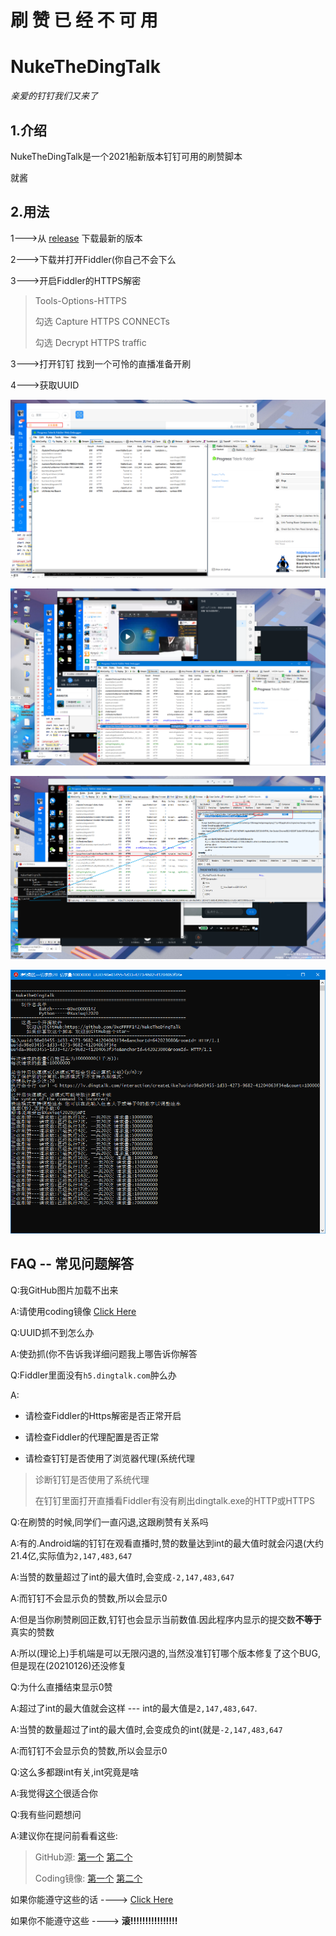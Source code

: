 # 刷 赞 已 经 不 可 用






# NukeTheDingTalk
*亲爱的钉钉我们又来了*
## 1.介绍
NukeTheDingTalk是一个2021船新版本钉钉可用的刷赞脚本

 就酱
 
 ## 2.用法
 
 1--->从 [release](https://github.com/0xcFFFF142/NukeTheDingTalk/releases/latest) 下载最新的版本
 
 2--->下载并打开Fiddler(你自己不会下么 
 
 3--->开启Fiddler的HTTPS解密
> Tools-Options-HTTPS
>
> 勾选 Capture HTTPS CONNECTs
>
> 勾选 Decrypt HTTPS traffic

 
 3--->打开钉钉 找到一个可怜的直播准备开刷
 
 4--->获取UUID
 
![1.png](pic/1.png)

![2.png](pic/2.png)

![3.png](pic/3.png)

![4.png](pic/4.png)

## FAQ -- 常见问题解答

Q:我GitHub图片加载不出来

A:请使用coding镜像 [Click Here](https://fxc0000142.coding.net/public/NukeTheDingtalk/NukeTheDingTalk/git/)
  
Q:UUID抓不到怎么办

A:使劲抓(你不告诉我详细问题我上哪告诉你解答

Q:Fiddler里面没有`h5.dingtalk.com`肿么办

A: 
+ 请检查Fiddler的Https解密是否正常开启

+ 请检查Fiddler的代理配置是否正常

+ 请检查钉钉是否使用了浏览器代理(系统代理

 > 诊断钉钉是否使用了系统代理
 >
 > 在钉钉里面打开直播看Fiddler有没有刷出dingtalk.exe的HTTP或HTTPS

Q:在刷赞的时候,同学们一直闪退,这跟刷赞有关系吗

A:有的.Android端的钉钉在观看直播时,赞的数量达到int的最大值时就会闪退(大约21.4亿,实际值为`2,147,483,647`

A:当赞的数量超过了int的最大值时,会变成`-2,147,483,647`

A:而钉钉不会显示负的赞数,所以会显示0

A:但是当你刷赞刷回正数,钉钉也会显示当前数值.因此程序内显示的提交数**不等于**真实的赞数

A:所以(理论上)手机端是可以无限闪退的,当然没准钉钉哪个版本修复了这个BUG,但是现在(20210126)还没修复

Q:为什么直播结束显示0赞

A:超过了int的最大值就会这样 --- int的最大值是`2,147,483,647`.

A:当赞的数量超过了int的最大值时,会变成负的int(就是`-2,147,483,647`

A:而钉钉不会显示负的赞数,所以会显示0

Q:这么多都跟int有关,int究竟是啥

A:我觉得[这个](http://www.acesheep.com/src/helpyou/?int)很适合你

Q:我有些问题想问

A:建议你在提问前看看这些: 

> GitHub源: [第一个](https://github.com/0xc0000142/Stop-Ask-Questions-The-Stupid-Ways)  [第二个](https://github.com/0xc0000142/How-To-Ask-Questions-The-Smart-Way)
>
> Coding镜像: [第一个](https://fxc0000142.coding.net/public/NukeTheDingtalk/Stop-Ask-Questions-The-Stupid-Ways/git/files)  [第二个](https://fxc0000142.coding.net/public/NukeTheDingtalk/How-To-Ask-Questions-The-Smart-Way/git)

如果你能遵守这些的话 ---->   [Click Here](https://qm.qq.com/cgi-bin/qm/qr?k=J6__CiOm8p23mJKF8GBllPuYkqXylG98&jump_from=webapi)

如果你不能遵守这些   ---->   **滚!!!!!!!!!!!!!!!!**
